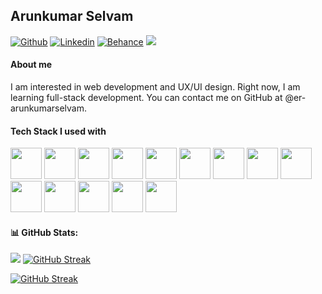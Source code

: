 ## Arunkumar Selvam
[![Github](https://img.shields.io/github/followers/er-arunkumarselvam?label=Follow&style=for-the-badge&logo=github&logoColor=white)](https://github.com/er-arunkumarselvam)
[![Linkedin](https://img.shields.io/badge/-Arunkumar_Selvam-darkblue?style=for-the-badge&logo=linkedin&logoColor=white&link=https://www.linkedin.com/in/arun1998/)](https://www.linkedin.com/in/arun1998/)
[![Behance](https://img.shields.io/badge/-Arunkumar_Selvam-blue?style=for-the-badge&logo=behance&logoColor=white&link=https://www.behance.net/arunkumarselvam)](https://www.behance.net/arunkumarselvam)
![](https://komarev.com/ghpvc/?username=er-arunkumarselvam&color=brightgreen&style=for-the-badge)

#### About me

I am interested in web development and UX/UI design. Right now, I am learning full-stack development. You can contact me on GitHub at @er-arunkumarselvam.

<!--[![My GitHub Language Stats](https://github-readme-stats.vercel.app/api/top-langs/?username=er-arunkumarselvam&langs_count=6&theme)]()-->

#### Tech Stack I used with
<code><img height="50" src="https://www.vectorlogo.zone/logos/w3_html5/w3_html5-ar21.svg"></code>
<code><img height="50" src="https://www.vectorlogo.zone/logos/w3_css/w3_css-ar21.svg"></code>
<code><img height="50" src="https://www.vectorlogo.zone/logos/getbootstrap/getbootstrap-ar21.svg"></code>
<code><img height="50" src="https://www.vectorlogo.zone/logos/tailwindcss/tailwindcss-ar21.svg"></code>
<code><img height="50" src="https://www.vectorlogo.zone/logos/javascript/javascript-ar21.svg"></code>
<code><img height="50" src="https://www.vectorlogo.zone/logos/reactjs/reactjs-ar21.svg"></code>
<code><img height="50" src="https://www.vectorlogo.zone/logos/open-std_c/open-std_c-icon~alt.svg"></code>
<code><img height="50" src="https://www.vectorlogo.zone/logos/java/java-ar21.svg"></code>
<code><img height="50" src="https://www.vectorlogo.zone/logos/springio/springio-ar21.svg"></code>
<code><img height="50" src="https://www.vectorlogo.zone/logos/postgresql/postgresql-ar21.svg"></code>
<code><img height="50" src="https://www.vectorlogo.zone/logos/git-scm/git-scm-ar21.svg"></code>
<code><img height="50" src="https://www.vectorlogo.zone/logos/github/github-ar21.svg"></code>
<code><img height="50" src="https://www.vectorlogo.zone/logos/gitlab/gitlab-ar21.svg"></code>
<code><img height="50" src="https://www.vectorlogo.zone/logos/docker/docker-ar21.svg"></code>

#### 📊 GitHub Stats:

![](https://github-readme-stats.vercel.app/api?username=er-arunkumarselvam&theme=light&hide_border=false&include_all_commits=false&count_private=false)
[![GitHub Streak](https://streak-stats.demolab.com?user=er-arunkumarselvam&locale=ta)](https://git.io/streak-stats)

[![GitHub Streak](https://github-readme-streak-stats.herokuapp.com?user=er-arunkumarselvam&theme=transparent&date_format=M%20j%5B%2C%20Y%5D)](https://git.io/streak-stats)

<!--#### 📊 Leetcode Stats:
![Leetcode Stats](https://leetcard.jacoblin.cool/arunkumar_selvam?theme=dark)-->


<!---
er-arunkumarselvam/er-arunkumarselvam is a ✨ special ✨ repository because its `README.md` (this file) appears on your GitHub profile.
You can click the Preview link to take a look at your changes.
--->
